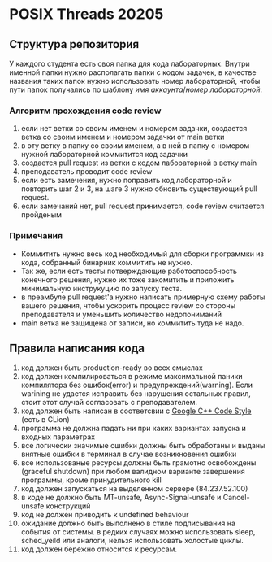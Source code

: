 # POSIX Threads 20205


## Структура репозитория 

У каждого студента есть своя папка для кода лабораторных. 
Внутри именной папки нужно располагать папки с кодом задачек, в качестве названия таких папок нужно использовать номер лабораторной, чтобы пути папок получались по шаблону *имя аккаунта*/*номер лабораторной*.  

### Алгоритм прохождения code review

1. если нет ветки со своим именем и номером задачки, создается ветка со своим именем и номером задачки от main ветки
2. в эту ветку в папку со своим именем, а в ней в папку с номером нужной лабораторной коммитится код задачки
3. создается pull request из ветки с кодом лабораторной в ветку main
4. преподаватель проводит сode review
5. если есть замечения, нужно поправить код лабораторной и повторить шаг 2 и 3, на шаге 3 нужно обновить существующий pull request.
6. если замечаний нет, pull request принимается, code review считается пройденым

### Примечания

- Коммитить нужно весь код необходимый для сборки программки из кода, собранный бинарник коммитить не нужно. 
- Так же, если есть тесты потверждающие работоспособность конечного решения, нужно их тоже закомитить и приложить минимальную инструкуцию по запуску теста.
- в преамбуле pull request'а нужно написать примерную схему работы вашего решения, чтобы ускорить процесс review cо стороны преподавателя и уменьшить количество недопониманий
- main ветка не защищена от записи, но коммитить туда не надо.

## Правила написания кода

1. код должен быть production-ready во всех смыслах
2. код должен компилироваться в режиме максимальной паники компилятора без ошибок(error) и предупреждений(warning). Если warining не удается исправить без нарушения остальных правил, стоит этот случай согласовать с преподавателем.
3. код должен быть написан в соответсвии с [Google C++ Code Style](https://google.github.io/styleguide/cppguide.html) (есть в CLion) 
4. программа не должна падать ни при каких вариантах запуска и входных параметрах
5. все логически значимые ошибки должны быть обработаны и выданы внятные ошибки в терминал в случае возникновения ошибки
6. все использованые ресурсы должны быть грамотно освобождены (graceful shutdown) при любом валидном варианте завершения программы, кроме принудительного kill
7. код должен запускаться на выделенном сервере (84.237.52.100)
8. в коде не должно быть MT-unsafe, Async-Signal-unsafe и Cancel-unsafe конструкций
9. код не должен приводить к undefined behaviour 
10. ожидание должно быть выполнено в стиле подписывания на события от системы. в редких случаях можно использовать sleep, sched_yeild или аналоги, нельзя использовать холостые циклы.
11. код должен бережно относится к ресурсам.

